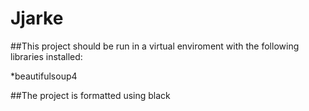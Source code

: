 # Jjarke

##This project should be run in a virtual enviroment with the following libraries installed:

\*beautifulsoup4

##The project is formatted using black
